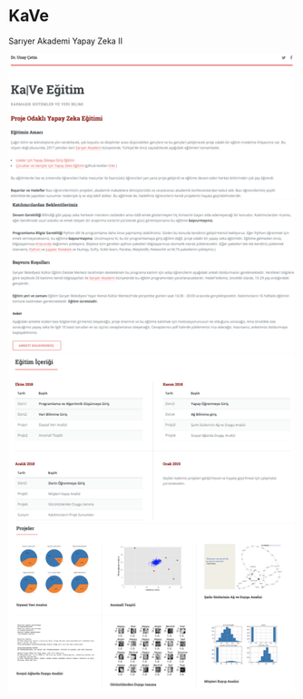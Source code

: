 # KaVe
Sarıyer Akademi Yapay Zeka II

![](images/1.png)
![](images/2.png)
![](images/3.png)
![](images/4.png)